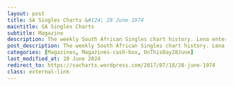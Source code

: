```yaml
---
layout: post
title: SA Singles Charts &#124; 28 June 1974
maintitle: SA Singles Charts
subtitle: Magazine
description: The weekly South African Singles chart history. Lena enters the charts at number 19 with Ma! (He’s Making Eyes at Me)
post_description: The weekly South African Singles chart history. Lena enters the charts at number 19 with Ma! (He’s Making Eyes at Me)
categories: [Magazines, Magazines-cash-box, OnThisDay28June]
last_modified_at: 28 June 2024
redirect_to: https://sacharts.wordpress.com/2017/07/18/28-june-1974
class: external-link
---
```


